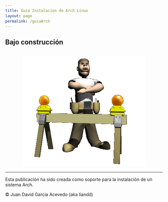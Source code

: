 ```yaml
---
title: Guia Instalacion de Arch Linux  
layout: page
permalink: /guiaArch
---
```

## Bajo construcción 

<br>

<div style="text-align: center;">
  <img src="/assets/images/under.gif" alt="under" oncontextmenu="return false;">
</div>

---

Esta publicación ha sido creada como soporte para la instalación de un sistema Arch.

© Juan David Garcia Acevedo (aka liandd)
